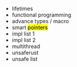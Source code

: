 - lifetimes
- functional programming
- advance types / macro
- smart <mark>pointers</mark>
- impl list 1
- impl list 2
- multithread
- unsaferust
- unsafe list
